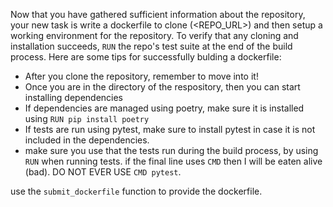 Now that you have gathered sufficient information about the repository, your new task is write a dockerfile to clone (<REPO_URL>) and then setup a working environment for the repository. To verify that any cloning and installation succeeds, `RUN` the repo's test suite at the end of the build process.
Here are some tips for successfully bulding a dockerfile:
- After you clone the repository, remember to move into it!
- Once you are in the directory of the respository, then you can start installing dependencies
- If dependencies are managed using poetry, make sure it is installed using `RUN pip install poetry`
- If tests are run using pytest, make sure to install pytest in case it is not included in the dependencies.
- make sure you use that the tests run during the build process, by using `RUN` when running tests. if the final line uses `CMD` then I will be eaten alive (bad). DO NOT EVER USE `CMD pytest`.

use the `submit_dockerfile` function to provide the dockerfile.